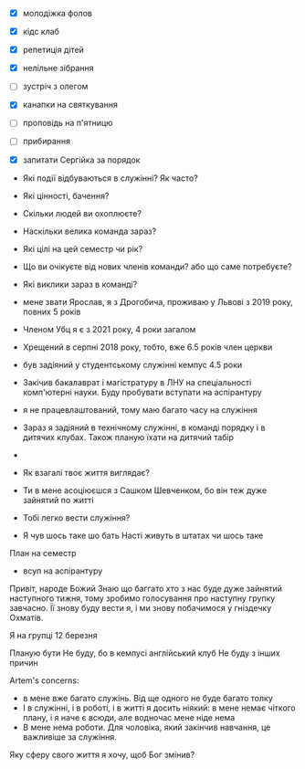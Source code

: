  - [x] молодіжка фолов
 - [x] кідс клаб
 - [x] репетиція дітей
 - [x] нелільне зібрання
 - [ ] зустріч з олегом
 - [x] канапки на святкування
 - [ ] проповідь на п'ятницю
 - [ ] прибирання
 - [x] запитати Сергійка за порядок



- Які події відбуваються в служінні? Як часто?
- Які цінності, бачення?
- Скільки людей ви охоплюєте? 
- Наскільки велика команда зараз?
- Які цілі на цей семестр чи рік?
- Що ви очікуєте від нових членів команди? або що саме потребуєте?
- Які виклики зараз в команді?


- мене звати Ярослав, я з Дрогобича, проживаю у Львові з 2019 року, повних 5 років
- Членом Убц я є з 2021 року, 4 роки загалом
- Хрещений в серпні 2018 року, тобто, вже 6.5 років член церкви
- був задіяний у студентському служінні кемпус 4.5 роки
- Закічив бакалаврат і магістратуру в ЛНУ на спеціальності комп'ютерні науки. Буду пробувати вступати на аспірантуру
- я не працевлаштований, тому маю багато часу на служіння
- Зараз я задіяний в технічному служінні, в команді порядку і в дитячих клубах. Також планую їхати на дитячий табір 
- 

- Як взагалі твоє життя виглядає? 
- Ти в мене асоціюєшся з Сашком Шевченком, бо він теж дуже зайнятий по житті
- Тобі легко вести служіння?
- Я чув шось таке шо бать Насті живуть в штатах чи шось таке


План на семестр
- всуп на аспірантуру



Привіт, народе Божий
Знаю що баггато хто з нас буде дуже зайнятий наступного тижня, тому зробимо голосування про наступну групку завчасно. Її знову буду вести я, і ми знову побачимося у гніздечку Охматів.  

Я на групці 12 березня

Планую бути
Не буду, бо в кемпусі англійський клуб
Не буду з інших причин


Artem's concerns:

- в мене вже багато служінь. Від ще одного не буде багато толку
- І в служінні, і в роботі, і в житті я досить ніякий: в мене немає чіткого плану, і я наче є всюди, але водночас мене ніде нема
- В мене нема роботи. Для чоловіка, який закінчив навчання, це важливіше за служіння. 

Яку сферу свого життя я хочу, щоб Бог змінив?

